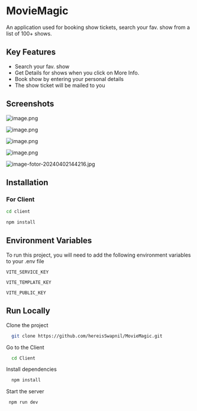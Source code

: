 # MovieMagic

An application used for booking show tickets, search your fav. show from a list of 100+ shows.

## Key Features

- Search your fav. show
- Get Details for shows when you click on More Info.
- Book show by entering your personal details
- The show ticket will be mailed to you

## Screenshots

![image.png](https://i.postimg.cc/k5HrFzzb/image.png)

![image.png](https://i.postimg.cc/g20BS4vq/image.png)

![image.png](https://i.postimg.cc/XqVgZ7Lc/image.png)

![image.png](https://i.postimg.cc/ZYcjyggY/image.png)

![image-fotor-20240402144216.jpg](https://i.postimg.cc/JnVCf7BM/image-fotor-20240402144216.jpg)

## Installation

### For Client

```bash
cd client
```

```bash
npm install
```

## Environment Variables

To run this project, you will need to add the following environment variables to your .env file

`VITE_SERVICE_KEY`

`VITE_TEMPLATE_KEY`

`VITE_PUBLIC_KEY`

## Run Locally

Clone the project

```bash
  git clone https://github.com/hereisSwapnil/MovieMagic.git
```

Go to the Client

```bash
  cd Client
```

Install dependencies

```bash
  npm install
```

Start the server

```bash
 npm run dev
```
